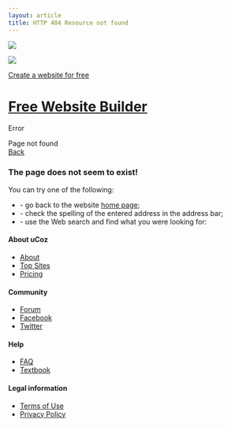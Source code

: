 ```yaml
---
layout: article
title: HTTP 404 Resource not found
---
```

![](http://ams.addflow.ru/e.gif?p=u404)

![](//mc.yandex.ru/watch/14153041)

[Create a website for free](http://ucoz.com/register/)

#  [Free Website Builder](http://ucoz.com)

Error

Page not found  
[Back](javascript:history.back\(\))

###  The page does not seem to exist!

You can try one of the following:

  * \- go back to the website [home page](/); 
  * \- check the spelling of the entered address in the address bar; 
  * \- use the Web search and find what you were looking for: 

####  About uCoz

  * [About](http://www.ucoz.com/tour/)
  * [Top Sites](http://top.ucoz.com/)
  * [Pricing](http://www.ucoz.com/pricing/)

####  Community

  * [Forum](http://forum.ucoz.com/)
  * [Facebook](http://www.facebook.com/ucoz.web.builder)
  * [Twitter](https://twitter.com/#!/ucoz_en)

####  Help

  * [FAQ](http://faq.ucoz.com/)
  * [Textbook](http://book.ucoz.com)

####  Legal information

  * [Terms of Use](http://www.ucoz.com/terms/)
  * [Privacy Policy](http://www.ucoz.com/privacy/)

